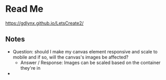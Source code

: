 # Read Me

https://gdlynx.github.io/LetsCreate2/ 

## Notes  
* Question: should I make my canvas element responsive and scale to mobile and if so,  will the canvas's images be affected?
    * Answer / Response: Images can be scaled based on the container they're in
*
